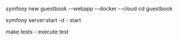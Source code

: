 


symfony new guestbook --webapp --docker --cloud
cd guestbook

symfony server:start -d - start

make tests - execute test

